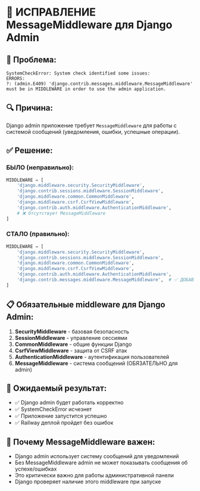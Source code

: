 # 🔧 ИСПРАВЛЕНИЕ MessageMiddleware для Django Admin

## 🚨 Проблема:
```
SystemCheckError: System check identified some issues:
ERRORS:
?: (admin.E409) 'django.contrib.messages.middleware.MessageMiddleware' must be in MIDDLEWARE in order to use the admin application.
```

## 🔍 Причина:
Django admin приложение требует `MessageMiddleware` для работы с системой сообщений (уведомления, ошибки, успешные операции).

## ✅ Решение:

### БЫЛО (неправильно):
```python
MIDDLEWARE = [
    'django.middleware.security.SecurityMiddleware',
    'django.contrib.sessions.middleware.SessionMiddleware',
    'django.middleware.common.CommonMiddleware',
    'django.middleware.csrf.CsrfViewMiddleware',
    'django.contrib.auth.middleware.AuthenticationMiddleware',
    # ❌ Отсутствует MessageMiddleware
]
```

### СТАЛО (правильно):
```python
MIDDLEWARE = [
    'django.middleware.security.SecurityMiddleware',
    'django.contrib.sessions.middleware.SessionMiddleware',
    'django.middleware.common.CommonMiddleware',
    'django.middleware.csrf.CsrfViewMiddleware',
    'django.contrib.auth.middleware.AuthenticationMiddleware',
    'django.contrib.messages.middleware.MessageMiddleware',  # ✅ ДОБАВЛЕНО
]
```

## 📋 Обязательные middleware для Django Admin:

1. **SecurityMiddleware** - базовая безопасность
2. **SessionMiddleware** - управление сессиями
3. **CommonMiddleware** - общие функции Django
4. **CsrfViewMiddleware** - защита от CSRF атак
5. **AuthenticationMiddleware** - аутентификация пользователей
6. **MessageMiddleware** - система сообщений (ОБЯЗАТЕЛЬНО для admin)

## 🎯 Ожидаемый результат:
- ✅ Django admin будет работать корректно
- ✅ SystemCheckError исчезнет
- ✅ Приложение запустится успешно
- ✅ Railway деплой пройдет без ошибок

## 🔄 Почему MessageMiddleware важен:
- Django admin использует систему сообщений для уведомлений
- Без MessageMiddleware admin не может показывать сообщения об успехе/ошибках
- Это критически важно для работы административной панели
- Django проверяет наличие этого middleware при запуске
